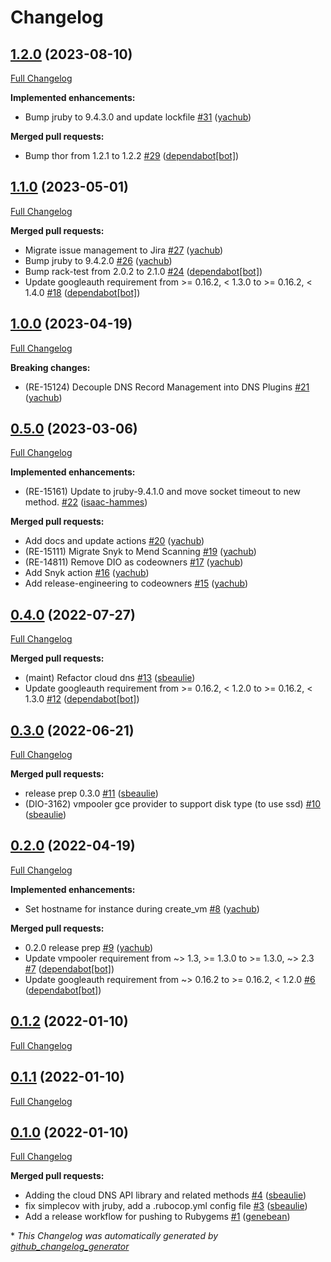 # Changelog

## [1.2.0](https://github.com/puppetlabs/vmpooler-provider-gce/tree/1.2.0) (2023-08-10)

[Full Changelog](https://github.com/puppetlabs/vmpooler-provider-gce/compare/1.1.0...1.2.0)

**Implemented enhancements:**

- Bump jruby to 9.4.3.0 and update lockfile [\#31](https://github.com/puppetlabs/vmpooler-provider-gce/pull/31) ([yachub](https://github.com/yachub))

**Merged pull requests:**

- Bump thor from 1.2.1 to 1.2.2 [\#29](https://github.com/puppetlabs/vmpooler-provider-gce/pull/29) ([dependabot[bot]](https://github.com/apps/dependabot))

## [1.1.0](https://github.com/puppetlabs/vmpooler-provider-gce/tree/1.1.0) (2023-05-01)

[Full Changelog](https://github.com/puppetlabs/vmpooler-provider-gce/compare/1.0.0...1.1.0)

**Merged pull requests:**

- Migrate issue management to Jira [\#27](https://github.com/puppetlabs/vmpooler-provider-gce/pull/27) ([yachub](https://github.com/yachub))
- Bump jruby to 9.4.2.0 [\#26](https://github.com/puppetlabs/vmpooler-provider-gce/pull/26) ([yachub](https://github.com/yachub))
- Bump rack-test from 2.0.2 to 2.1.0 [\#24](https://github.com/puppetlabs/vmpooler-provider-gce/pull/24) ([dependabot[bot]](https://github.com/apps/dependabot))
- Update googleauth requirement from \>= 0.16.2, \< 1.3.0 to \>= 0.16.2, \< 1.4.0 [\#18](https://github.com/puppetlabs/vmpooler-provider-gce/pull/18) ([dependabot[bot]](https://github.com/apps/dependabot))

## [1.0.0](https://github.com/puppetlabs/vmpooler-provider-gce/tree/1.0.0) (2023-04-19)

[Full Changelog](https://github.com/puppetlabs/vmpooler-provider-gce/compare/0.5.0...1.0.0)

**Breaking changes:**

- \(RE-15124\) Decouple DNS Record Management into DNS Plugins [\#21](https://github.com/puppetlabs/vmpooler-provider-gce/pull/21) ([yachub](https://github.com/yachub))

## [0.5.0](https://github.com/puppetlabs/vmpooler-provider-gce/tree/0.5.0) (2023-03-06)

[Full Changelog](https://github.com/puppetlabs/vmpooler-provider-gce/compare/0.4.0...0.5.0)

**Implemented enhancements:**

- \(RE-15161\) Update to jruby-9.4.1.0 and move socket timeout to new method. [\#22](https://github.com/puppetlabs/vmpooler-provider-gce/pull/22) ([isaac-hammes](https://github.com/isaac-hammes))

**Merged pull requests:**

- Add docs and update actions [\#20](https://github.com/puppetlabs/vmpooler-provider-gce/pull/20) ([yachub](https://github.com/yachub))
- \(RE-15111\) Migrate Snyk to Mend Scanning [\#19](https://github.com/puppetlabs/vmpooler-provider-gce/pull/19) ([yachub](https://github.com/yachub))
- \(RE-14811\) Remove DIO as codeowners [\#17](https://github.com/puppetlabs/vmpooler-provider-gce/pull/17) ([yachub](https://github.com/yachub))
- Add Snyk action [\#16](https://github.com/puppetlabs/vmpooler-provider-gce/pull/16) ([yachub](https://github.com/yachub))
- Add release-engineering to codeowners [\#15](https://github.com/puppetlabs/vmpooler-provider-gce/pull/15) ([yachub](https://github.com/yachub))

## [0.4.0](https://github.com/puppetlabs/vmpooler-provider-gce/tree/0.4.0) (2022-07-27)

[Full Changelog](https://github.com/puppetlabs/vmpooler-provider-gce/compare/0.3.0...0.4.0)

**Merged pull requests:**

- \(maint\) Refactor cloud dns [\#13](https://github.com/puppetlabs/vmpooler-provider-gce/pull/13) ([sbeaulie](https://github.com/sbeaulie))
- Update googleauth requirement from \>= 0.16.2, \< 1.2.0 to \>= 0.16.2, \< 1.3.0 [\#12](https://github.com/puppetlabs/vmpooler-provider-gce/pull/12) ([dependabot[bot]](https://github.com/apps/dependabot))

## [0.3.0](https://github.com/puppetlabs/vmpooler-provider-gce/tree/0.3.0) (2022-06-21)

[Full Changelog](https://github.com/puppetlabs/vmpooler-provider-gce/compare/0.2.0...0.3.0)

**Merged pull requests:**

- release prep 0.3.0 [\#11](https://github.com/puppetlabs/vmpooler-provider-gce/pull/11) ([sbeaulie](https://github.com/sbeaulie))
- \(DIO-3162\) vmpooler gce provider to support disk type \(to use ssd\) [\#10](https://github.com/puppetlabs/vmpooler-provider-gce/pull/10) ([sbeaulie](https://github.com/sbeaulie))

## [0.2.0](https://github.com/puppetlabs/vmpooler-provider-gce/tree/0.2.0) (2022-04-19)

[Full Changelog](https://github.com/puppetlabs/vmpooler-provider-gce/compare/0.1.2...0.2.0)

**Implemented enhancements:**

- Set hostname for instance during create\_vm [\#8](https://github.com/puppetlabs/vmpooler-provider-gce/pull/8) ([yachub](https://github.com/yachub))

**Merged pull requests:**

- 0.2.0 release prep [\#9](https://github.com/puppetlabs/vmpooler-provider-gce/pull/9) ([yachub](https://github.com/yachub))
- Update vmpooler requirement from ~\> 1.3, \>= 1.3.0 to \>= 1.3.0, ~\> 2.3 [\#7](https://github.com/puppetlabs/vmpooler-provider-gce/pull/7) ([dependabot[bot]](https://github.com/apps/dependabot))
- Update googleauth requirement from ~\> 0.16.2 to \>= 0.16.2, \< 1.2.0 [\#6](https://github.com/puppetlabs/vmpooler-provider-gce/pull/6) ([dependabot[bot]](https://github.com/apps/dependabot))

## [0.1.2](https://github.com/puppetlabs/vmpooler-provider-gce/tree/0.1.2) (2022-01-10)

[Full Changelog](https://github.com/puppetlabs/vmpooler-provider-gce/compare/0.1.1...0.1.2)

## [0.1.1](https://github.com/puppetlabs/vmpooler-provider-gce/tree/0.1.1) (2022-01-10)

[Full Changelog](https://github.com/puppetlabs/vmpooler-provider-gce/compare/0.1.0...0.1.1)

## [0.1.0](https://github.com/puppetlabs/vmpooler-provider-gce/tree/0.1.0) (2022-01-10)

[Full Changelog](https://github.com/puppetlabs/vmpooler-provider-gce/compare/588e29b6e100327336bf0910ae16b6a85ffe279a...0.1.0)

**Merged pull requests:**

- Adding the cloud DNS API library and related methods [\#4](https://github.com/puppetlabs/vmpooler-provider-gce/pull/4) ([sbeaulie](https://github.com/sbeaulie))
- fix simplecov with jruby, add a .rubocop.yml config file [\#3](https://github.com/puppetlabs/vmpooler-provider-gce/pull/3) ([sbeaulie](https://github.com/sbeaulie))
- Add a release workflow for pushing to Rubygems [\#1](https://github.com/puppetlabs/vmpooler-provider-gce/pull/1) ([genebean](https://github.com/genebean))



\* *This Changelog was automatically generated by [github_changelog_generator](https://github.com/github-changelog-generator/github-changelog-generator)*
